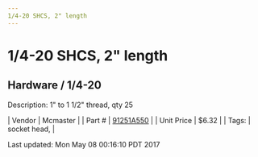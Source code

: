 ```yaml
---
1/4-20 SHCS, 2" length
---
```

# 1/4-20 SHCS, 2" length
## Hardware / 1/4-20
Description: 	1" to 1 1/2" thread, qty 25 

| Vendor | Mcmaster | 
| Part # | [91251A550](https://www.mcmaster.com/#91251A550) | 
| Unit Price | $6.32 | 
| Tags: | socket head,  | 

Last updated: Mon May 08 00:16:10 PDT 2017